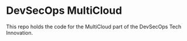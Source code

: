 # DevSecOps MultiCloud

This repo holds the code for the MultiCloud part of the DevSecOps Tech Innovation.
